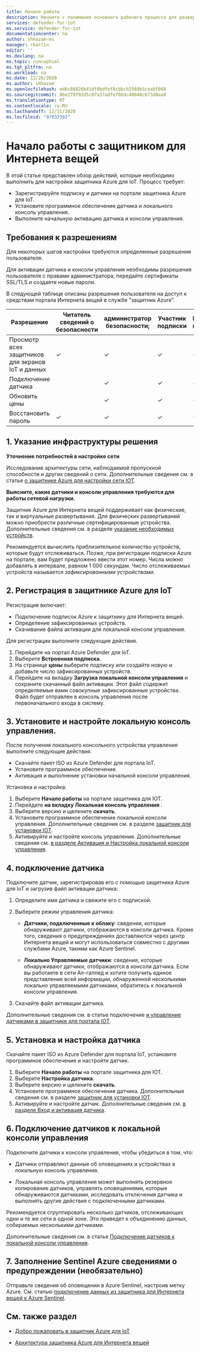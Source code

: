 ```yaml
---
title: Начало работы
description: Начните с понимания основного рабочего процесса для развертывания IoT.
services: defender-for-iot
ms.service: defender-for-iot
documentationcenter: na
author: shhazam-ms
manager: rkarlin
editor: ''
ms.devlang: na
ms.topic: conceptual
ms.tgt_pltfrm: na
ms.workload: na
ms.date: 12/26/2020
ms.author: shhazam
ms.openlocfilehash: ed6c88826b41df0bdfef8cbbcb2569b3cea8f868
ms.sourcegitcommit: 8be279f92d5c07a37adfe766dc40648c673d8aa8
ms.translationtype: MT
ms.contentlocale: ru-RU
ms.lasthandoff: 12/31/2020
ms.locfileid: "97832392"
---
```

# <a name="getting-started-with-defender-for-iot"></a>Начало работы с защитником для Интернета вещей

В этой статье представлен обзор действий, которые необходимо выполнить для настройки защитника Azure для IoT. Процесс требует:

- Зарегистрируйте подписку и датчики на портале защитника Azure для IoT.
- Установите программное обеспечение датчика и локального консоль управления.
- Выполните начальную активацию датчика и консоли управления.

## <a name="permission-requirements"></a>Требования к разрешениям

Для некоторых шагов настройки требуются определенные разрешения пользователя.

Для активации датчика и консоли управления необходимы разрешения пользователя с правами администратора, передайте сертификаты SSL/TLS и создаете новые пароли.

В следующей таблице описаны разрешения пользователя на доступ к средствам портала Интернета вещей в службе "защитник Azure".

| Разрешение | Читатель сведений о безопасности | администратор безопасности; | Участник подписки | Владелец подписки |
|--|--|--|--|--|
| Просмотр всех защитников для экранов IoT и данных | ✓ | ✓ | ✓ | ✓ |
| Подключение датчика  |  |  ✓ | ✓ | ✓ |
| Обновить цены  |  |  ✓ | ✓ | ✓ |
| Восстановить пароль  | ✓  |  ✓ | ✓ | ✓ |

## <a name="1-identify-the-solution-infrastructure"></a>1. Указание инфраструктуры решения

**Уточнение потребностей в настройке сети**

Исследование архитектуры сети, наблюдаемой пропускной способности и других сведений о сети. Дополнительные сведения см. в статье [о защитнике Azure для настройки сети IOT](how-to-set-up-your-network.md).

**Выясните, какие датчики и консоли управления требуются для работы сетевой нагрузки.**

Защитник Azure для Интернета вещей поддерживает как физические, так и виртуальные развертывания. Для физических развертываний можно приобрести различные сертифицированные устройства. Дополнительные сведения см. в разделе [указание необходимых устройств](how-to-identify-required-appliances.md).

Рекомендуется вычислить приблизительное количество устройств, которые будут отслеживаться. Позже, при регистрации подписки Azure на портале, вам будет предложено ввести этот номер. Числа можно добавлять в интервале, равном 1 000 секундам. Число отслеживаемых устройств называется *зафиксированными устройствами*.

## <a name="2-register-with-azure-defender-for-iot"></a>2. Регистрация в защитнике Azure для IoT

Регистрация включает:

- Подключение подписок Azure к защитнику для Интернета вещей.
- Определение зафиксированных устройств.
- Скачивание файла активации для локальной консоли управления.

Для регистрации выполните следующие действия.

1. Перейдите на портал Azure Defender для IoT.
1. Выберите **Встроенная подписка**.
1. На странице **цены** выберите подписку или создайте новую и добавьте число зафиксированных устройств.
1. Перейдите на вкладку **Загрузка локальной консоли управления** и сохраните скачанный файл активации. Этот файл содержит определяемые вами совокупные зафиксированные устройства. Файл будет отправлен в консоль управления после первоначального входа в систему.

## <a name="3-install-and-set-up-the-on-premises-management-console"></a>3. Установите и настройте локальную консоль управления.

После получения локального консольного устройства управления выполните следующие действия.

- Скачайте пакет ISO из Azure Defender для портала IoT.
- Установите программное обеспечение.
- Активация и выполнение установки начальной консоли управления.

Установка и настройка:

1. Выберите **Начало работы** на портале защитника для IOT.
1. Перейдите **на вкладку Локальная консоль управления** .
1. Выберите версию и щелкните **скачать**.
1. Установите программное обеспечение локальной консоли управления. Дополнительные сведения см. в разделе [защитник для установки IOT](how-to-install-software.md).
1. Активируйте и настройте консоль управления. Дополнительные сведения см. [в разделе Активация и Настройка локальной консоли управления](how-to-activate-and-set-up-your-on-premises-management-console.md).

## <a name="4-onboard-a-sensor"></a>4. подключение датчика

Подключите датчик, зарегистрировав его с помощью защитника Azure для IoT и загрузив файл активации датчика:

1. Определите имя датчика и свяжите его с подпиской.
1. Выберите режим управления датчика:

   - **Датчики, подключенные к облаку**: сведения, которые обнаруживают датчики, отображаются в консоли датчика. Кроме того, сведения о предупреждениях доставляются через центр Интернета вещей и могут использоваться совместно с другими службами Azure, такими как Azure Sentinel.

   - **Локально Управляемые датчики**: сведения, которые обнаруживают датчики, отображаются в консоли датчика. Если вы работаете в сети Air-гаппед и хотите получить единое представление всей информации, обнаруженной несколькими локально управляемыми датчиками, обратитесь к локальной консоли управления. 

1. Скачайте файл активации датчика.

Дополнительные сведения см. в статье подключение [и управление датчиками в защитнике для портала IOT](how-to-manage-sensors-on-the-cloud.md).

## <a name="5-install-and-set-up-the-sensor"></a>5. Установка и настройка датчика

Скачайте пакет ISO из Azure Defender для портала IoT, установите программное обеспечение и настройте датчик.

1. Выберите **Начало работы** на портале защитника для IOT.
1. Выберите **Настройка датчика**.
1. Выберите версию и щелкните **скачать**.
1. Установите программное обеспечение датчика. Дополнительные сведения см. в разделе [защитник для установки IOT](how-to-install-software.md).
1. Активируйте и настройте датчик. Дополнительные сведения см. [в разделе Вход и активация датчика](how-to-activate-and-set-up-your-sensor.md).

## <a name="6-connect-sensors-to-an-on-premises-management-console"></a>6. Подключение датчиков к локальной консоли управления

Подключите датчики к консоли управления, чтобы убедиться в том, что:

- Датчики отправляют данные об оповещениях и устройствах в локальную консоль управления.

- Локальная консоль управления может выполнять резервное копирование датчиков, управлять оповещениями, которые обнаруживаются датчиками, исследовать отключения датчика и выполнять другие действия с подключенными датчиками.

Рекомендуется сгруппировать несколько датчиков, отслеживающих одни и те же сети в одной зоне. Это приведет к объединению данных, собираемых несколькими датчиками.

Дополнительные сведения см. в статье [Подключение датчиков к локальной консоли управления](how-to-activate-and-set-up-your-on-premises-management-console.md#connect-sensors-to-the-on-premises-management-console).

## <a name="7-populate-azure-sentinel-with-alert-information-optional"></a>7. Заполнение Sentinel Azure сведениями о предупреждении (необязательно)

Отправьте сведения об оповещении в Azure Sentinel, настроив метку Azure. См. статью [подключение данных из защитника для Интернета вещей к Azure Sentinel](how-to-configure-with-sentinel.md).

## <a name="see-also"></a>См. также раздел

- [Добро пожаловать в защитник Azure для IoT](overview.md)

- [Архитектура защитника Azure для Интернета вещей](architecture.md)

